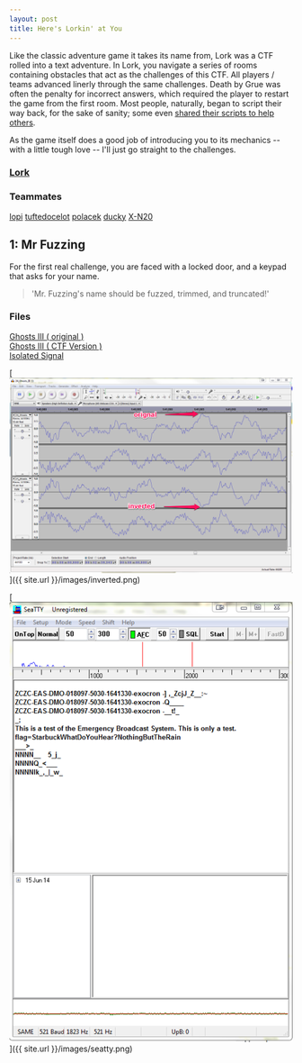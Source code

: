 ```yaml
---
layout: post
title: Here's Lorkin' at You
---
```


Like the classic adventure game it takes its name from, Lork was a CTF rolled into a text adventure. In Lork, you navigate a series of rooms containing obstacles that act as the challenges of this CTF. All players / teams advanced linerly through the same challenges. Death by Grue was often the penalty for incorrect answers, which required the player to restart the game from the first room. Most people, naturally, began to script their way back, for the sake of sanity; some even [shared their scripts to help others](https://twitter.com/exocron/status/484567691299012608).

As the game itself does a good job of introducing you to its mechanics -- with a little tough love -- I'll just go straight to the challenges.

### [Lork](https://bsjtf.com/lork/)
### Teammates
[lopi]()
[tuftedocelot]()
[polacek]()
[ducky]()
[X-N20]()

## 1: Mr Fuzzing
For the first real challenge, you are faced with a locked door, and a keypad that asks for your name. 

> 'Mr. Fuzzing's name should be fuzzed, trimmed, and truncated!'

### Files
[Ghosts III ( original )](https://archive.org/details/nineinchnails_ghosts_I_IV) <br />
[Ghosts III ( CTF Version )](/files/24_Ghosts_III_CTF.flac)<br />
[Isolated Signal](/files/signal.wav)



[<img src="/images/inverted.png" />]({{ site.url }}/images/inverted.png)


[<img src="/images/seatty.png" />]({{ site.url }}/images/seatty.png)